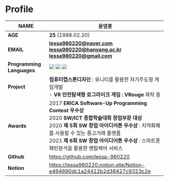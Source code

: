 # Profile

| **NAME** | **윤영훈** |
| --- | --- |
| **AGE** | **25** (1998.02.20) |
| **EMAIL** | **lessa980220@naver.com**<br>**lessa980220@hanyang.ac.kr**<br>**lessa980220@gmail.com** |
| **Programming Languages** | <img src="https://img.shields.io/badge/C-A8B9CC?style=flat-square&logo=C&logoColor=white"/> <img src="https://img.shields.io/badge/C++-00599C?style=flat-square&logo=C%2B%2B&logoColor=white"/> <img src="https://img.shields.io/badge/Python-3776AB?style=flat-square&logo=python&logoColor=white"/> |
| **Project** | **컴퓨터캡스톤디자인** : 유니티를 활용한 자기주도형 게임개발<br>- **VR 던전탐색형 로그라이크 게임 : VRouge** 제작 중 |
| **Awards** | 2017 **ERICA Software-Up Programming Contest 우수상**<br>2020 **SW/ICT 종합학술대회 창업부문 대상**<br> 2020 **제 5회 SW 창업 아이디어톤 우수상** : 지역화폐를 사용할 수 있는 중고거래 플랫폼<br>2021 **제 6회 SW 창업 아이디어톤 우수상** : 스마트폰 패턴분석을 활용한 멘탈케어 서비스 |
| **Github** | https://github.com/lessa-980220 |
| **Notion** | https://lessa980220.notion.site/Notion-e494890dc1a24412b2d36427c9323c2e |

